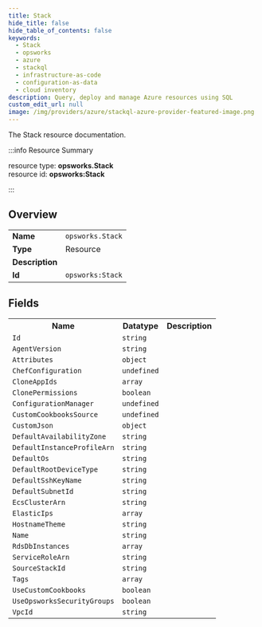 ```yaml
---
title: Stack
hide_title: false
hide_table_of_contents: false
keywords:
  - Stack
  - opsworks
  - azure
  - stackql
  - infrastructure-as-code
  - configuration-as-data
  - cloud inventory
description: Query, deploy and manage Azure resources using SQL
custom_edit_url: null
image: /img/providers/azure/stackql-azure-provider-featured-image.png
---
```

The Stack resource documentation.

:::info Resource Summary

<div class="row">
<div class="providerDocColumn">
<span>resource type:&nbsp;<b>opsworks.Stack</b></span><br />
<span>resource id:&nbsp;<b>opsworks:Stack</b></span><br />
</div>
</div>

:::

## Overview
<table><tbody>
<tr><td><b>Name</b></td><td><code>opsworks.Stack</code></td></tr>
<tr><td><b>Type</b></td><td>Resource</td></tr>
<tr><td><b>Description</b></td><td></td></tr>
<tr><td><b>Id</b></td><td><code>opsworks:Stack</code></td></tr>
</tbody></table>

## Fields
<table><tbody>
<tr><th>Name</th><th>Datatype</th><th>Description</th></tr>
<tr><td><code>Id</code></td><td><code>string</code></td><td></td></tr><tr><td><code>AgentVersion</code></td><td><code>string</code></td><td></td></tr><tr><td><code>Attributes</code></td><td><code>object</code></td><td></td></tr><tr><td><code>ChefConfiguration</code></td><td><code>undefined</code></td><td></td></tr><tr><td><code>CloneAppIds</code></td><td><code>array</code></td><td></td></tr><tr><td><code>ClonePermissions</code></td><td><code>boolean</code></td><td></td></tr><tr><td><code>ConfigurationManager</code></td><td><code>undefined</code></td><td></td></tr><tr><td><code>CustomCookbooksSource</code></td><td><code>undefined</code></td><td></td></tr><tr><td><code>CustomJson</code></td><td><code>object</code></td><td></td></tr><tr><td><code>DefaultAvailabilityZone</code></td><td><code>string</code></td><td></td></tr><tr><td><code>DefaultInstanceProfileArn</code></td><td><code>string</code></td><td></td></tr><tr><td><code>DefaultOs</code></td><td><code>string</code></td><td></td></tr><tr><td><code>DefaultRootDeviceType</code></td><td><code>string</code></td><td></td></tr><tr><td><code>DefaultSshKeyName</code></td><td><code>string</code></td><td></td></tr><tr><td><code>DefaultSubnetId</code></td><td><code>string</code></td><td></td></tr><tr><td><code>EcsClusterArn</code></td><td><code>string</code></td><td></td></tr><tr><td><code>ElasticIps</code></td><td><code>array</code></td><td></td></tr><tr><td><code>HostnameTheme</code></td><td><code>string</code></td><td></td></tr><tr><td><code>Name</code></td><td><code>string</code></td><td></td></tr><tr><td><code>RdsDbInstances</code></td><td><code>array</code></td><td></td></tr><tr><td><code>ServiceRoleArn</code></td><td><code>string</code></td><td></td></tr><tr><td><code>SourceStackId</code></td><td><code>string</code></td><td></td></tr><tr><td><code>Tags</code></td><td><code>array</code></td><td></td></tr><tr><td><code>UseCustomCookbooks</code></td><td><code>boolean</code></td><td></td></tr><tr><td><code>UseOpsworksSecurityGroups</code></td><td><code>boolean</code></td><td></td></tr><tr><td><code>VpcId</code></td><td><code>string</code></td><td></td></tr>
</tbody></table>